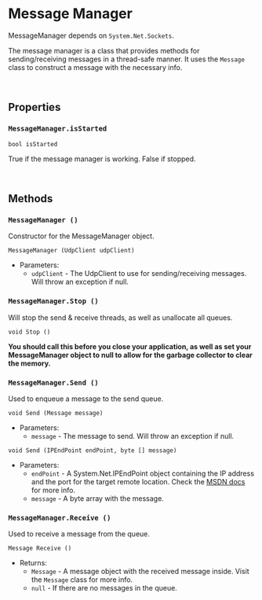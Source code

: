 # Message Manager

MessageManager depends on ```System.Net.Sockets```.

The message manager is a class that provides methods for sending/receiving messages in a thread-safe manner. It uses the ```Message``` class to construct a message with the necessary info.

&nbsp;

## Properties

### ```MessageManager.isStarted```
```bool isStarted```

True if the message manager is working. False if stopped.

&nbsp;

## Methods

### ```MessageManager ()```
Constructor for the MessageManager object.

```MessageManager (UdpClient udpClient)```

- Parameters:
	- ```udpClient``` - The UdpClient to use for sending/receiving messages. Will throw an exception if null.

### ```MessageManager.Stop ()```
Will stop the send & receive threads, as well as unallocate all queues.

```void Stop ()```

**You should call this before you close your application, as well as set your MessageManager object to null to allow for the garbage collector to clear the memory.**

### ```MessageManager.Send ()```
Used to enqueue a message to the send queue.

```void Send (Message message)```

- Parameters:
	- ```message``` - The message to send. Will throw an exception if null.

```void Send (IPEndPoint endPoint, byte [] message)```

- Parameters:
	- ```endPoint``` - A System.Net.IPEndPoint object containing the IP address and the port for the target remote location. Check the [MSDN docs](https://docs.microsoft.com/en-us/dotnet/api/system.net.ipendpoint) for more info.
	- ```message``` - A byte array with the message.


### ```MessageManager.Receive ()```
Used to receive a message from the queue.

```Message Receive ()```


- Returns:
	- ```Message``` - A message object with the received message inside. Visit the ```Message``` class for more info.
	- ```null``` - If there are no messages in the queue.
